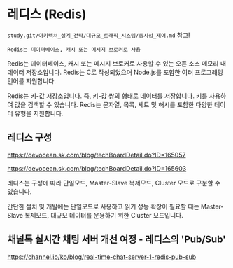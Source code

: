 # 레디스 (Redis)

`study.git/아키텍처_설계_전략/대규모_트래픽_시스템/동시성_제어.md` 참고!

`Redis는 데이터베이스, 캐시 또는 메시지 브로커로 사용`

Redis는 데이터베이스, 캐시 또는 메시지 브로커로 사용할 수 있는 오픈 소스 메모리 내 데이터 저장소입니다. Redis는 C로 작성되었으며 Node.js를 포함한 여러 프로그래밍 언어를 지원합니다.

Redis는 키-값 저장소입니다. 즉, 키-값 쌍의 형태로 데이터를 저장합니다. 키를 사용하여 값을 검색할 수 있습니다. Redis는 문자열, 목록, 세트 및 해시를 포함한 다양한 데이터 유형을 지원합니다.

## 레디스 구성

https://devocean.sk.com/blog/techBoardDetail.do?ID=165057

https://devocean.sk.com/blog/techBoardDetail.do?ID=165603

레디스는 구성에 따라 단일모드, Master-Slave 복제모드, Cluster 모드로 구분할 수 있습니다.

간단한 설치 및 개발에는 단일모드로 사용하고 읽기 성능 확장이 필요할 때는 Master-Slave 복제모드, 대규모 데이터를 운용하기 위한 Cluster 모드입니다.

## 채널톡 실시간 채팅 서버 개선 여정 - 레디스의 'Pub/Sub'

https://channel.io/ko/blog/real-time-chat-server-1-redis-pub-sub
